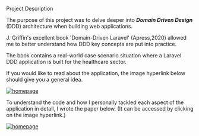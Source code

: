 Project Description

The purpose of this project was to delve deeper into ***Domain Driven Design*** (DDD) architecture when
building web applications.

J. Griffin's excellent book 'Domain-Driven Laravel' (Apress,2020) allowed me to better understand
how DDD key concepts are put into practice.

The book contains a real-world case scenario situation where a Laravel DDD application is
built for the healthcare sector.

If you would like to read about the application, the image hyperlink below should give you a general idea.

[![homepage](https://i.ibb.co/Fq6b0xgr/Domain-Driven-Laravel.png)](https://drive.google.com/file/d/1deLtiziJl8jCZUgEo6_qVnIvFOvmZmut "Medi-Cal Claim Submission Application")

To understand the code and how I personally tackled each aspect of the application in detail, I wrote the paper below. 
(It can be accessed by clicking on the image hyperlink.)

[![homepage](https://i.ibb.co/RpyvWCdQ/21-04-2025-Cover-page-4.png)](https://drive.google.com/file/d/1FnWIbXe3opYxUGsEEoL7w_2Et6X0GkN7 "Medi-Cal Claim Submission Application - Personal implementation")

